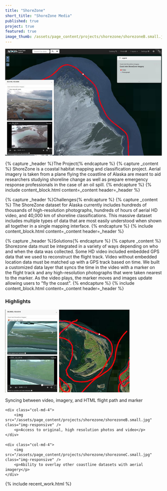 ```yaml
---
title: "ShoreZone"
short_title: "ShoreZone Media"
published: true
project: true
featured: true
image_thumb: /assets/page_content/projects/shorezone/shorezoneB.small.jpg
---
```


<img src="/assets/page_content/projects/shorezone/shorezone01.med.jpg" class="pull-right" />

{% capture _header %}The Project{% endcapture %}
{% capture _content %}
ShoreZone is a coastal habitat mapping and classification project. Aerial imagery is taken from a plane flying the coastline of Alaska are meant to aid researchers studying shoreline change as well as prepare emergency response professionals in the case of an oil spill.
{% endcapture %}
{% include content_block.html content=_content header=_header %}

{% capture _header %}Challenges{% endcapture %}
{% capture _content %}
The ShoreZone dataset for Alaska currently includes hundreds of thousands of high-resolution photographs, hundreds of hours of aerial HD video, and 40,000 km of shoreline classifications. This massive dataset includes multiple types of data that are most easily understood when shown all together in a single mapping interface.
{% endcapture %}
{% include content_block.html content=_content header=_header %}

{% capture _header %}Solutions{% endcapture %}
{% capture _content %}
Shorezone data must be integrated in a variety of ways depending on who and when the data was collected. Some HD video included embedded GPS data that we used to reconstruct the flight track. Video without embedded location data must be matched up with a GPS track based on time. We built a customized data layer that syncs the time in the video with a marker on the flight track and any high-resolution photographs that were taken nearest to the marker. As the video plays, the marker moves and images update allowing users to "fly the coast".
{% endcapture %}
{% include content_block.html content=_content header=_header %}



<h3>Highlights</h3>

<div class="row">
	<div class="col-md-4">
		<img src="/assets/page_content/projects/shorezone/shorezoneA.small.jpg" class="img-responsive" />
		<p>Syncing between video, imagery, and HTML flight path and marker</p>
	</div>

	<div class="col-md-4">
		<img src="/assets/page_content/projects/shorezone/shorezoneB.small.jpg" class="img-responsive" />
		<p>Access to original, high resolution photos and video</p>
	</div>

	<div class="col-md-4">
		<img src="/assets/page_content/projects/shorezone/shorezoneC.small.jpg" class="img-responsive" />
		<p>Ability to overlay other coastline datasets with aerial imagery</p>
	</div>

</div>

{% include recent_work.html %}

<!-- {% capture _header %}Highlights{% endcapture %}
{% capture _content %}
<ul>
<li>Syncing between video, imagery, and HTML flight path and marker</li>
<li>Map syncing, allowing the video to continuously play</li>
<li>Ability to overlay other coastline datasets with aerial imagery.</li>
</ul>
{% endcapture %}
{% include content_block.html content=_content header=_header %}
 -->
